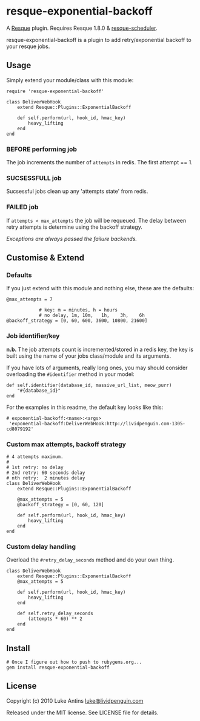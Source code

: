 resque-exponential-backoff
==========================

A [Resque][rq] plugin. Requires Resque 1.8.0 & [resque-scheduler][rqs].

resque-exponential-backoff is a plugin to add retry/exponential backoff to
your resque jobs.

Usage
-----
Simply extend your module/class with this module:

    require 'resque-exponential-backoff'
    
    class DeliverWebHook
        extend Resque::Plugins::ExponentialBackoff
        
        def self.perform(url, hook_id, hmac_key)
            heavy_lifting
        end
    end
  

### BEFORE performing job
The job increments the number of `attempts` in redis. The first attempt == 1.

### SUCSESSFULL job
Sucsessful jobs clean up any 'attempts state' from redis.

### FAILED job
If `attempts < max_attempts` the job will be requeued. The delay between retry
attempts is determine using the backoff strategy.

*Exceptions are always passed the failure backends.*

Customise & Extend
------------------

### Defaults

If you just extend with this module and nothing else, these are the defaults:

    @max_attempts = 7
    
                # key: m = minutes, h = hours
                # no delay, 1m, 10m,   1h,    3h,    6h
    @backoff_strategy = [0, 60, 600, 3600, 10800, 21600]

### Job identifier/key

**n.b.** The job attempts count is incremented/stored in a redis key, the key
is built using the name of your jobs class/module and its arguments.

If you have lots of arguments, really long ones, you may should consider
overloading the `#identifier` method in your model:

    def self.identifier(database_id, massive_url_list, meow_purr)
        "#{database_id}"
    end

For the examples in this readme, the default key looks like this:

    # exponential-backoff:<name>:<args>
     'exponential-backoff:DeliverWebHook:http://lividpenguin.com-1305-cd8079192'


### Custom max attempts, backoff strategy

    # 4 attempts maximum.
    #
    # 1st retry: no delay
    # 2nd retry: 60 seconds delay
    # nth retry:  2 minutes delay
    class DeliverWebHook
        extend Resque::Plugins::ExponentialBackoff
        
        @max_attempts = 5
        @backoff_strategy = [0, 60, 120]
        
        def self.perform(url, hook_id, hmac_key)
            heavy_lifting
        end
    end

### Custom delay handling

Overload the `#retry_delay_seconds` method and do your own thing.

    class DeliverWebHook
        extend Resque::Plugins::ExponentialBackoff
        @max_attempts = 5
        
        def self.perform(url, hook_id, hmac_key)
            heavy_lifting
        end
        
        def self.retry_delay_seconds
            (attempts * 60) ** 2
        end
    end


Install
-------

    # Once I figure out how to push to rubygems.org...
    gem install resque-exponential-backoff


License
-------
Copyright (c) 2010 Luke Antins <luke@lividpenguin.com>

Released under the MIT license. See LICENSE file for details.

[rq]: http://github.com/defunkt/resque
[rqs]: http://github.com/bvandenbos/resque-scheduler